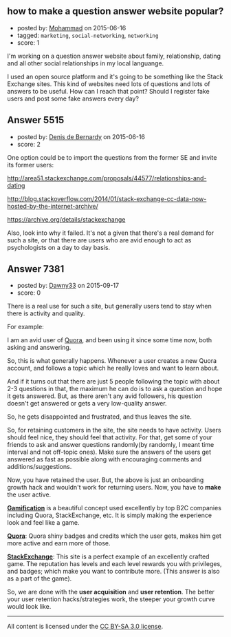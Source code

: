 ## how to make a question answer website popular?

- posted by: [Mohammad](https://stackexchange.com/users/1679161/mohammad) on 2015-06-16
- tagged: `marketing`, `social-networking`, `networking`
- score: 1

<p>I'm working on a question answer website about family, relationship, dating and all other social relationships in my local languange.</p>

<p>I used an open source platform and it's going to be something like the Stack Exchange sites.
This kind of websites need lots of questions and lots of answers to be useful. How can I reach that point? Should I register fake users and post some fake answers every day?</p>



## Answer 5515

- posted by: [Denis de Bernardy](https://stackexchange.com/users/182468/denis-de-bernardy) on 2015-06-16
- score: 2

<p>One option could be to import the questions from the former SE and invite its former users:</p>

<p><a href="http://area51.stackexchange.com/proposals/44577/relationships-and-dating">http://area51.stackexchange.com/proposals/44577/relationships-and-dating</a></p>

<p><a href="http://blog.stackoverflow.com/2014/01/stack-exchange-cc-data-now-hosted-by-the-internet-archive/">http://blog.stackoverflow.com/2014/01/stack-exchange-cc-data-now-hosted-by-the-internet-archive/</a></p>

<p><a href="https://archive.org/details/stackexchange" rel="nofollow">https://archive.org/details/stackexchange</a></p>

<p>Also, look into why it failed. It's not a given that there's a real demand for such a site, or that there are users who are avid enough to act as psychologists on a day to day basis.</p>



## Answer 7381

- posted by: [Dawny33](https://stackexchange.com/users/6444670/dawny33) on 2015-09-17
- score: 0

<p>There is a real use for such a site, but generally users tend to stay when there is activity and quality.</p>

<p>For example: </p>

<p>I am an avid user of <a href="http://quora.com/" rel="nofollow">Quora</a>, and been using it since some time now, both asking and answering.</p>

<p>So, this is what generally happens. Whenever a user creates a new Quora account, and follows a topic which he really loves and want to learn about.</p>

<p>And if it turns out that there are just 5 people following the topic with about 2-3 questions in that, the maximum he can do is to ask a question and hope it gets answered. But, as there aren't any avid followers, his question doesn't get answered or gets a very low-quality answer.</p>

<p>So, he gets disappointed and frustrated, and thus leaves the site. </p>

<p>So, for retaining customers in the site, the site needs to have activity. Users should feel nice, they should feel that activity. For that, get some of your friends to ask and answer questions randomly(by randomly, I meant time interval and not off-topic ones).  Make sure the answers of the users get answered as fast as possible along with encouraging comments and additions/suggestions.</p>

<p>Now, you have retained the user. But, the above is just an onboarding growth hack and wouldn't work for returning users. Now, you have to <strong>make</strong> the user active. </p>

<p><a href="https://en.wikipedia.org/wiki/Gamification" rel="nofollow"><strong>Gamification</strong></a> is a beautiful concept used excellently by top B2C companies including Quora, StackExchange, etc. It is simply making the experience look and feel like a game.</p>

<p><strong><a href="http://quora.com/" rel="nofollow">Quora</a></strong>: Quora  shiny badges and credits which the user gets, makes him get more active and earn more of those.</p>

<p><strong><a href="http://stackexchange.com/">StackExchange</a></strong>: This site is a perfect example of an excellently crafted game. The reputation has levels and each level rewards you with privileges, and badges; which make you want to contribute more. (This answer is also as a part of the game).</p>

<p>So, we are done with the <strong>user acquisition</strong> and <strong>user retention</strong>.
The better your user retention hacks/strategies work, the steeper your growth curve would look like.</p>




---

All content is licensed under the [CC BY-SA 3.0 license](https://creativecommons.org/licenses/by-sa/3.0/).
